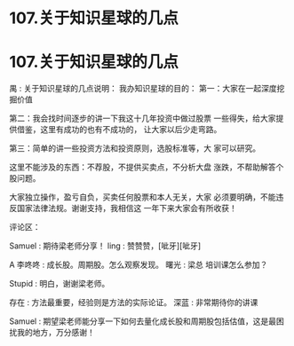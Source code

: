 # 107.关于知识星球的几点

# 107.关于知识星球的几点

禺 : 关于知识星球的几点说明： 我办知识星球的目的： 第一：大家在一起深度挖掘价值

第二：我会找时间逐步的讲一下我这十几年投资中做过股票 一些得失，给大家提供借鉴，这里有成功的也有不成功的， 让大家以后少走弯路。

第三：简单的讲一些投资方法和投资原则，选股标准等，大 家可以研究。

这里不能涉及的东西：不荐股，不提供买卖点，不分析大盘 涨跌，不帮助解答个股问题。

大家独立操作，盈亏自负，买卖任何股票和本人无关，大家 必须要明确，不能违反国家法律法规。谢谢支持，我相信这 一年下来大家会有所收获！

评论区：

Samuel : 期待梁老师分享！ ling : 赞赞赞，[呲牙][呲牙]

A 李咚咚 : 成长股。周期股。怎么观察发现。 曙光 : 梁总 培训课怎么参加？

Stupid : 明白，谢谢梁老师。

存在 : 方法最重要，经验则是方法的实际论证。 深蓝 : 非常期待你的讲课

Samuel : 期望梁老师能分享一下如何去量化成长股和周期股包括估值，这是最困扰我的地方，万分感谢！